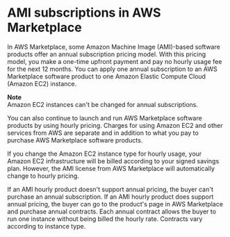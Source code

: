 # AMI subscriptions in AWS Marketplace<a name="buyer-ami-subscriptions"></a>

In AWS Marketplace, some Amazon Machine Image \(AMI\)\-based software products offer an annual subscription pricing model\. With this pricing model, you make a one\-time upfront payment and pay no hourly usage fee for the next 12 months\. You can apply one annual subscription to an AWS Marketplace software product to one Amazon Elastic Compute Cloud \(Amazon EC2\) instance\. 

**Note**  
Amazon EC2 instances can't be changed for annual subscriptions\.

You can also continue to launch and run AWS Marketplace software products by using hourly pricing\. Charges for using Amazon EC2 and other services from AWS are separate and in addition to what you pay to purchase AWS Marketplace software products\.

If you change the Amazon EC2 instance type for hourly usage, your Amazon EC2 infrastructure will be billed according to your signed savings plan\. However, the AMI license from AWS Marketplace will automatically change to hourly pricing\.

If an AMI hourly product doesn't support annual pricing, the buyer can't purchase an annual subscription\. If an AMI hourly product does support annual pricing, the buyer can go to the product's page in AWS Marketplace and purchase annual contracts\. Each annual contract allows the buyer to run one instance without being billed the hourly rate\. Contracts vary according to instance type\.